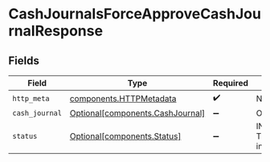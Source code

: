 # CashJournalsForceApproveCashJournalResponse


## Fields

| Field                                                                      | Type                                                                       | Required                                                                   | Description                                                                |
| -------------------------------------------------------------------------- | -------------------------------------------------------------------------- | -------------------------------------------------------------------------- | -------------------------------------------------------------------------- |
| `http_meta`                                                                | [components.HTTPMetadata](../../models/components/httpmetadata.md)         | :heavy_check_mark:                                                         | N/A                                                                        |
| `cash_journal`                                                             | [Optional[components.CashJournal]](../../models/components/cashjournal.md) | :heavy_minus_sign:                                                         | OK                                                                         |
| `status`                                                                   | [Optional[components.Status]](../../models/components/status.md)           | :heavy_minus_sign:                                                         | INVALID_ARGUMENT: The request has an invalid argument.                     |